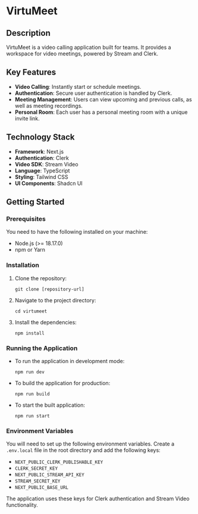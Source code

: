 # VirtuMeet

## Description

VirtuMeet is a video calling application built for teams. It provides a workspace for video meetings, powered by Stream and Clerk.

## Key Features

  * **Video Calling**: Instantly start or schedule meetings.
  * **Authentication**: Secure user authentication is handled by Clerk.
  * **Meeting Management**: Users can view upcoming and previous calls, as well as meeting recordings.
  * **Personal Room**: Each user has a personal meeting room with a unique invite link.

## Technology Stack

  * **Framework**: Next.js
  * **Authentication**: Clerk
  * **Video SDK**: Stream Video
  * **Language**: TypeScript
  * **Styling**: Tailwind CSS
  * **UI Components**: Shadcn UI

## Getting Started

### Prerequisites

You need to have the following installed on your machine:

  * Node.js (\>= 18.17.0)
  * npm or Yarn

### Installation

1.  Clone the repository:
    ```
    git clone [repository-url]
    ```
2.  Navigate to the project directory:
    ```
    cd virtumeet
    ```
3.  Install the dependencies:
    ```
    npm install
    ```

### Running the Application

  * To run the application in development mode:
    ```
    npm run dev
    ```
  * To build the application for production:
    ```
    npm run build
    ```
  * To start the built application:
    ```
    npm run start
    ```

### Environment Variables

You will need to set up the following environment variables. Create a `.env.local` file in the root directory and add the following keys:

  * `NEXT_PUBLIC_CLERK_PUBLISHABLE_KEY`
  * `CLERK_SECRET_KEY`
  * `NEXT_PUBLIC_STREAM_API_KEY`
  * `STREAM_SECRET_KEY`
  * `NEXT_PUBLIC_BASE_URL`

The application uses these keys for Clerk authentication and Stream Video functionality.
